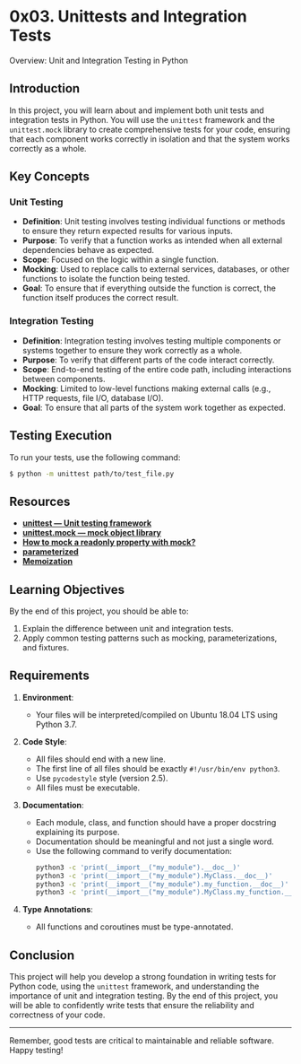 # 0x03. Unittests and Integration Tests

Overview: Unit and Integration Testing in Python

## Introduction

In this project, you will learn about and implement both unit tests and integration tests in Python. You will use the `unittest` framework and the `unittest.mock` library to create comprehensive tests for your code, ensuring that each component works correctly in isolation and that the system works correctly as a whole.

## Key Concepts

### Unit Testing

- **Definition**: Unit testing involves testing individual functions or methods to ensure they return expected results for various inputs. 
- **Purpose**: To verify that a function works as intended when all external dependencies behave as expected.
- **Scope**: Focused on the logic within a single function. 
- **Mocking**: Used to replace calls to external services, databases, or other functions to isolate the function being tested.
- **Goal**: To ensure that if everything outside the function is correct, the function itself produces the correct result.

### Integration Testing

- **Definition**: Integration testing involves testing multiple components or systems together to ensure they work correctly as a whole.
- **Purpose**: To verify that different parts of the code interact correctly.
- **Scope**: End-to-end testing of the entire code path, including interactions between components.
- **Mocking**: Limited to low-level functions making external calls (e.g., HTTP requests, file I/O, database I/O).
- **Goal**: To ensure that all parts of the system work together as expected.

## Testing Execution

To run your tests, use the following command:

```bash
$ python -m unittest path/to/test_file.py
```

## Resources

- **[unittest — Unit testing framework](https://docs.python.org/3/library/unittest.html)**
- **[unittest.mock — mock object library](https://docs.python.org/3/library/unittest.mock.html)**
- **[How to mock a readonly property with mock?](https://stackoverflow.com/questions/44666053/how-to-mock-a-readonly-property-with-mock)**
- **[parameterized](https://pypi.org/project/parameterized/)**
- **[Memoization](https://en.wikipedia.org/wiki/Memoization)**

## Learning Objectives

By the end of this project, you should be able to:

1. Explain the difference between unit and integration tests.
2. Apply common testing patterns such as mocking, parameterizations, and fixtures.

## Requirements

1. **Environment**:
   - Your files will be interpreted/compiled on Ubuntu 18.04 LTS using Python 3.7.
   
2. **Code Style**:
   - All files should end with a new line.
   - The first line of all files should be exactly `#!/usr/bin/env python3`.
   - Use `pycodestyle` style (version 2.5).
   - All files must be executable.

3. **Documentation**:
   - Each module, class, and function should have a proper docstring explaining its purpose.
   - Documentation should be meaningful and not just a single word.
   - Use the following command to verify documentation:
     ```bash
     python3 -c 'print(__import__("my_module").__doc__)'
     python3 -c 'print(__import__("my_module").MyClass.__doc__)'
     python3 -c 'print(__import__("my_module").my_function.__doc__)'
     python3 -c 'print(__import__("my_module").MyClass.my_function.__doc__)'
     ```

4. **Type Annotations**:
   - All functions and coroutines must be type-annotated.

## Conclusion

This project will help you develop a strong foundation in writing tests for Python code, using the `unittest` framework, and understanding the importance of unit and integration testing. By the end of this project, you will be able to confidently write tests that ensure the reliability and correctness of your code.

---

Remember, good tests are critical to maintainable and reliable software. Happy testing!

